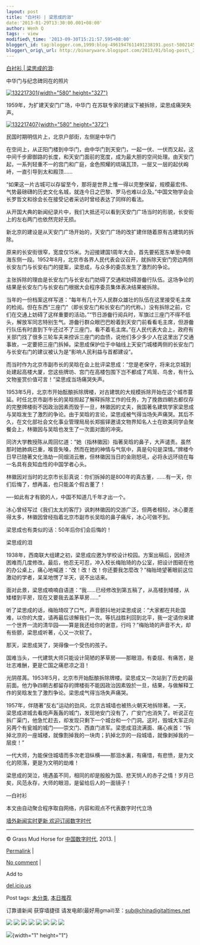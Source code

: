 ```yaml
--- 
layout: post 
title: "白衬衫 | 梁思成的泪" 
date:'2013-01-29T13:30:00.001+08:00' 
author: Wenh Q
tags: - view
modified\_time: '2013-09-30T15:21:57.595+08:00' 
blogger\_id: tag:blogger.com,1999:blog-4961947611491238191.post-5002145453709256200
blogger\_orig\_url: http://binaryware.blogspot.com/2013/01/blog-post\_28.html
--- 
```

[白衬衫 |
梁思成的泪](http://feedproxy.google.com/~r/chinagfwblog/~3/aNy-I8zPDYU/):

中华门与纪念碑同在的照片

[![](https://meilizhongguo.biz/chinese/files/2013/01/132217301.jpg "132217301"){width="580"
height="327"}](https://meilizhongguo.biz/chinese/files/2013/01/132217301.jpg)

1959年，为扩建天安门广场，中华门
在苏联专家的建议下被拆除，梁思成痛哭失声。

[![](https://meilizhongguo.biz/chinese/files/2013/01/132217407.jpg "132217407"){width="580"
height="372"}](https://meilizhongguo.biz/chinese/files/2013/01/132217407.jpg)

民国时期明信片上，北京户部街，左侧是中华门

在空间上，从正阳门楼到中华门，由中华门到天安门，一起一伏、一伏而又起，这中间千步廊御路的长度，和天安门面前的宽度，成为最大胆的空间处理。由天安门起，一系列轻重不一的宫门和广庭，金色照耀的琉璃瓦顶，一层又一层的起伏峋峙，一直引导到太和殿顶……

“如果这一片古城可以存留至今，那将是世界上惟一得以完整保留，规模最宏伟、气势最磅礴的历史文化名城，就连今日之巴黎、罗马也难以企及。”中国文物学会会长罗哲文和徐会长在接受记者采访时曾经表达了同样的看法。

从开国大典的新闻纪录片中，我们大抵还可以看到天安门广场当时的形貌，长安街上的左右两门也依然完好无损。

新北京的建设是从天安门广场开始的，天安门广场的改扩建伴随着原有古建筑的拆除。

原来的长安街很窄，宽度仅15米。为迎接建国1周年大会，首先要拓宽东单至中南海东侧一段。1952年8月，北京市各界人民代表会议召开，就拆除天安门旁边两侧长安左门与长安右门的提案，梁思成，与众多的委员发生了激烈的争论。

主张拆除的理由是长安左门与长安右门妨碍了交通和妨碍游齤行队伍。这场争论的结果是长安左门与长安右门根据大会程序委员集体表决结果被拆除。

当年的一份档案这样写道：“每年有几十万人民群众雄壮的队伍在这里接受毛主席的检阅。但在东西“三座门”（即长安左门和长安右门的代称。）没有拆除之前，它们在交通上妨碍了这样重要的活动。”“节日游齤行阅兵时，军旗过三座门不得不低头，解放军同志特别生气。游齤行群众眼巴巴盼着到天安门前看看毛主席，但游齤行队伍有时直到下午还过不了三座门，看不着毛主席。”在人民代表大会上，政府有关部门找了很多三轮车夫来控诉三座门的血债，说他们多少多少人在这里出了交通事故，一定要把三座门拆掉。梁思成保护位于中轴线上天安门城楼两侧的长安左门与长安右门的建议被认为是“影响人民利益与首都建设”。

而当时作为北京市副市长的吴晗在会上批评梁思成：“您是老保守，将来北京城到处建起高楼大厦，您这些牌坊、宫门在高楼包围下岂不都成了鸡笼、鸟舍，有什么文物鉴赏价值可言！”梁思成当场痛哭失声。

1953年5月，北京市开始酝酿拆除牌楼，对古建筑的大规模拆除开始在这个城市蔓延。时任北京市副市长的吴晗担起了解释拆除工作的任务，为了挽救四朝古都仅存的完整牌楼街不因政治因素而毁于一旦，林徽因的丈夫，我国著名建筑学家梁思成与吴晗发生了激烈的争论。由于吴晗的言论，梁思成被气得当场失声痛哭。其后不久，在文化部社会文化事业管理局局长郑振铎邀请文物界知名人士在欧美同学会聚餐会上，林徽因与吴晗也发生了一次面对面的冲突。

同济大学教授陈从周回忆道：”她（指林徽因）指著吴晗的鼻子，大声谴责。虽然那时她肺病已重，喉音失嗓，然而在她的神情与气氛中，真是句句是深情。”牌楼今日早已随著文化浩劫一同烟消云散，但林徽因当日的金刚怒吼，必将永远环绕在每一名具有良知血性的中国学者心头。

林徽因对当时的北京市长彭真说：你们拆掉的是800年的真古董，……有一天，你们后悔了，想再盖，也只能盖个假古董了！

—-如此有才有貌的人，中国不知道几千年才出一个。

冰心曾经写过《我们太太的客厅》讽刺林徽因的交游广泛，但两者相较，冰心要差得太多，林徽因曾经指着北京市副市长吴晗的鼻子痛斥，冰心可做不到。

梁思成也有类似的话：50年后你们会后悔的！

梁思成的泪

1938年，西南联大组建之初，梁思成应邀为学校设计校园。方案出稿后，因经济困难而几度修改。最后，他忍无可忍，冲入校长梅贻琦的办公室，把设计图砸在他的办公桌上，痛心地喊道：“改！改！改！你还要我怎麼改？”梅贻琦望著眼前这位激动的学者，呆呆地愣了半天，说不出话来。

面对此景，梁思成喃喃自语道：“我……已经修改到第五稿了，从高楼到矮楼，从矮楼到平房，现在又要我去盖茅草房……”

听了梁思成的话，梅贻琦叹了口气，声音颤抖地对梁思成说：“大家都在共赴国难，以你的大度，请再最后谅解我们一次。等抗战胜利回到北平，我一定请你来建一个世界一流的清华园——算是我还给你的谢意，行吗？”梅贻琦的声音不大，却有些颤，梁思成听著，心又一次软了。

那天，梁思成哭了，哭得像一个受伤的孩子。

国难当头，一代建筑大师只能设计简陋的茅草房——那眼泪，有委屈、有痛苦，是壮志难酬，更是亡国之痛悲凉之泪！

光阴荏苒。1953年5月，北京市开始酝酿拆除牌楼。梁思成又一次站到了历史的最前面。他力争四朝古都留存的牌楼街不能因政治因素毁於一旦，结果，与做解释工作的吴晗发生了激烈争论。梁思成气得当场失声痛哭。

1957年，伴随著“反右”运动的劲风，北京古城墙也被热火朝天地拆除著。一天，梁思成进城去看炮声轰轰的城门，发现地安门没有了，广安门也消失了。听说正在拆广渠门，他急忙赶去，却发现只剩下一个城台和一个门洞。这时，毁城大军正向另两个有瓮城的城门——崇文门、西直门进军。梁思成泪流满面、痛心疾首：“拆掉北京的一座城楼，就像割掉我的一块肉；扒掉北京的一段城墙，就像剥掉我的一层皮！”

一代大师，为能保住城墙而多次老泪纵横——那泪水裏，有痛惜，有悲愤，是为文化的陨落，更是为文明的劫难！

梁思成的哭泣，境遇虽不同，相同的却是殷殷为国、悲天悯人的赤子之情！岁月已矣，风范永存，大师的眼泪，是留给后人的一面镜子！

—白衬衫

本文由自动聚合程序取自网络，内容和观点不代表数字时代立场

[墙外新闻实时更新 欢迎订阅数字时代](http://eepurl.com/mstlf)






------------------------------------------------------------------------

© Grass Mud Horse for [中国数字时代](https://meilizhongguo.biz/chinese),
2013. |

[Permalink](https://meilizhongguo.biz/chinese/2013/01/%e7%99%bd%e8%a1%ac%e8%a1%ab-%e6%a2%81%e6%80%9d%e6%88%90%e7%9a%84%e6%b3%aa/)
|

[No
comment](https://meilizhongguo.biz/chinese/2013/01/%e7%99%bd%e8%a1%ac%e8%a1%ab-%e6%a2%81%e6%80%9d%e6%88%90%e7%9a%84%e6%b3%aa/#comments)
|

Add to

[del.icio.us](http://del.icio.us/post?url=https://meilizhongguo.biz/chinese/2013/01/%e7%99%bd%e8%a1%ac%e8%a1%ab-%e6%a2%81%e6%80%9d%e6%88%90%e7%9a%84%e6%b3%aa/&title=%E7%99%BD%E8%A1%AC%E8%A1%AB%20%7C%20%E6%A2%81%E6%80%9D%E6%88%90%E7%9A%84%E6%B3%AA)





Post tags:
[未分类](https://meilizhongguo.biz/chinese/tag/%e6%9c%aa%e5%88%86%e7%b1%bb/?category=18271),
[本日推荐](https://meilizhongguo.biz/chinese/tag/%e6%9c%ac%e6%97%a5%e6%8e%a8%e8%8d%90/?category=18271)



订靠谱新闻 获穿墙捷径
请发电邮(最好用gmail)至：sub@chinadigitaltimes.net





<div>

[![](http://feeds.feedburner.com/~ff/chinagfwblog?d=yIl2AUoC8zA)](http://feeds.feedburner.com/~ff/chinagfwblog?a=aNy-I8zPDYU:30mU9LvctK8:yIl2AUoC8zA)
[![](http://feeds.feedburner.com/~ff/chinagfwblog?i=aNy-I8zPDYU:30mU9LvctK8:-BTjWOF_DHI)](http://feeds.feedburner.com/~ff/chinagfwblog?a=aNy-I8zPDYU:30mU9LvctK8:-BTjWOF_DHI)
[![](http://feeds.feedburner.com/~ff/chinagfwblog?i=aNy-I8zPDYU:30mU9LvctK8:F7zBnMyn0Lo)](http://feeds.feedburner.com/~ff/chinagfwblog?a=aNy-I8zPDYU:30mU9LvctK8:F7zBnMyn0Lo)
[![](http://feeds.feedburner.com/~ff/chinagfwblog?i=aNy-I8zPDYU:30mU9LvctK8:V_sGLiPBpWU)](http://feeds.feedburner.com/~ff/chinagfwblog?a=aNy-I8zPDYU:30mU9LvctK8:V_sGLiPBpWU)
[![](http://feeds.feedburner.com/~ff/chinagfwblog?d=qj6IDK7rITs)](http://feeds.feedburner.com/~ff/chinagfwblog?a=aNy-I8zPDYU:30mU9LvctK8:qj6IDK7rITs)
[![](http://feeds.feedburner.com/~ff/chinagfwblog?d=l6gmwiTKsz0)](http://feeds.feedburner.com/~ff/chinagfwblog?a=aNy-I8zPDYU:30mU9LvctK8:l6gmwiTKsz0)
[![](http://feeds.feedburner.com/~ff/chinagfwblog?i=aNy-I8zPDYU:30mU9LvctK8:gIN9vFwOqvQ)](http://feeds.feedburner.com/~ff/chinagfwblog?a=aNy-I8zPDYU:30mU9LvctK8:gIN9vFwOqvQ)
[![](http://feeds.feedburner.com/~ff/chinagfwblog?d=TzevzKxY174)](http://feeds.feedburner.com/~ff/chinagfwblog?a=aNy-I8zPDYU:30mU9LvctK8:TzevzKxY174)

</div>

![](http://feeds.feedburner.com/~r/chinagfwblog/~4/aNy-I8zPDYU){width="1"
height="1"}
